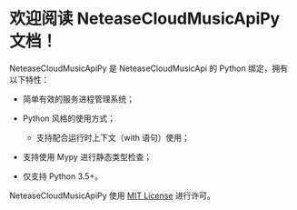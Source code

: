 # 欢迎阅读 NeteaseCloudMusicApiPy 文档！

NeteaseCloudMusicApiPy 是 NeteaseCloudMusicApi 的 Python 绑定，拥有以下特性：

- 简单有效的服务进程管理系统；

- Python 风格的使用方式；

  - 支持配合运行时上下文（with 语句）使用；

- 支持使用 Mypy 进行静态类型检查；

- 仅支持 Python 3.5+。

NeteaseCloudMusicApiPy 使用 [MIT License](https://github.com/NKID00/NeteaseCloudMusicApiPy/blob/master/LICENSE) 进行许可。
